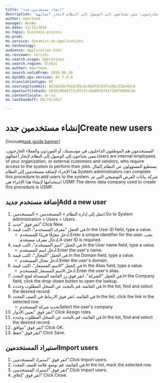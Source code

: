 ```yaml
--- 
title: "إنشاء مستخدمين جدد"
description: "المستخدمون هم الموظفون الداخليون في مؤسستك، أو الموردون والعملاء الخارجيون، ممن يحتاجون إلى الوصول إلى النظام لإنجاز أعمالهم."
author: maertenm
manager: AnnBe
ms.date: 11/15/2016
ms.topic: business-process
ms.prod: 
ms.service: dynamics-ax-applications
ms.technology: 
audience: Application User
ms.reviewer: sericks
ms.search.scope: Operations
ms.search.region: Global
ms.author: maertenm
ms.search.validFrom: 2016-06-30
ms.dyn365.ops.version: AX 7.0.0
ms.translationtype: HT
ms.sourcegitcommit: 663da58ef01b705c0c984fbfd3fce8bc31be04c6
ms.openlocfilehash: 5936196d4772c8fcfcc8a00767d17268f6609cde
ms.contentlocale: ar-sa
ms.lasthandoff: 08/29/2017

---
```

# <a name="create-new-users"></a><span data-ttu-id="c95be-103">إنشاء مستخدمين جدد</span><span class="sxs-lookup"><span data-stu-id="c95be-103">Create new users</span></span>

[!include[task guide banner](../../includes/task-guide-banner.md)]

<span data-ttu-id="c95be-104">المستخدمون هم الموظفون الداخليون في مؤسستك، أو الموردون والعملاء الخارجيون، ممن يحتاجون إلى الوصول إلى النظام لإنجاز أعمالهم.</span><span class="sxs-lookup"><span data-stu-id="c95be-104">Users are internal employees of your organization, or external customers and vendors, who require access to the system to perform their jobs.</span></span> <span data-ttu-id="c95be-105">يستطيع المسؤولون عن النظام إكمال هذا الإجراء لإضافة مستخدمين إلى النظام.</span><span class="sxs-lookup"><span data-stu-id="c95be-105">System administrators can complete this procedure to add users to the system.</span></span> <span data-ttu-id="c95be-106">شركة بيانات العرض التوضيحي التي تم استخدامها لإنشاء هذا الإجراء هي USMF.</span><span class="sxs-lookup"><span data-stu-id="c95be-106">The demo data company used to create this procedure is USMF.</span></span> 


## <a name="add-a-new-user"></a><span data-ttu-id="c95be-107">إضافة مستخدم جديد</span><span class="sxs-lookup"><span data-stu-id="c95be-107">Add a new user</span></span>
1. <span data-ttu-id="c95be-108">انتقل إلى إدارة النظام > المستخدمين > المستخدمين.</span><span class="sxs-lookup"><span data-stu-id="c95be-108">Go to System administration > Users > Users.</span></span>
2. <span data-ttu-id="c95be-109">انقر فوق "جديد".</span><span class="sxs-lookup"><span data-stu-id="c95be-109">Click New.</span></span>
3. <span data-ttu-id="c95be-110">في الحقل "معرف المستخدم"، اكتب قيمة.</span><span class="sxs-lookup"><span data-stu-id="c95be-110">In the User ID field, type a value.</span></span>
    * <span data-ttu-id="c95be-111">أدخل معرّفًا فريدًا للمستخدم.</span><span class="sxs-lookup"><span data-stu-id="c95be-111">Enter a unique identifier for the user.</span></span> <span data-ttu-id="c95be-112">يجب إدخال معرف مستخدم.</span><span class="sxs-lookup"><span data-stu-id="c95be-112">A user ID is required.</span></span>  
4. <span data-ttu-id="c95be-113">في الحقل "اسم المستخدم"، اكتب قيمة.</span><span class="sxs-lookup"><span data-stu-id="c95be-113">In the User name field, type a value.</span></span>
    * <span data-ttu-id="c95be-114">أدخل اسم المستخدم.</span><span class="sxs-lookup"><span data-stu-id="c95be-114">Enter the user's name.</span></span>  
5. <span data-ttu-id="c95be-115">في الحقل "المجال"، اكتب قيمة.</span><span class="sxs-lookup"><span data-stu-id="c95be-115">In the Domain field, type a value.</span></span>
    * <span data-ttu-id="c95be-116">أدخل مجال المستخدم.</span><span class="sxs-lookup"><span data-stu-id="c95be-116">Enter the user's domain.</span></span>  
6. <span data-ttu-id="c95be-117">في الحقل "الاسم المستعار"، اكتب قيمة.</span><span class="sxs-lookup"><span data-stu-id="c95be-117">In the Alias field, type a value.</span></span>
    * <span data-ttu-id="c95be-118">أدخل الاسم المستعار للمستخدم.</span><span class="sxs-lookup"><span data-stu-id="c95be-118">Enter the user's alias.</span></span>  
7. <span data-ttu-id="c95be-119">في الحقل "الشركة"، انقر فوق زر القائمة المنسدلة لفتح البحث.</span><span class="sxs-lookup"><span data-stu-id="c95be-119">In the Company field, click the drop-down button to open the lookup.</span></span>
8. <span data-ttu-id="c95be-120">في القائمة، قم بالبحث عن السجل المطلوب وحدده.</span><span class="sxs-lookup"><span data-stu-id="c95be-120">In the list, find and select the desired record.</span></span>
9. <span data-ttu-id="c95be-121">في القائمة، انقر فوق الارتباط في الصف المحدد.</span><span class="sxs-lookup"><span data-stu-id="c95be-121">In the list, click the link in the selected row.</span></span>
    * <span data-ttu-id="c95be-122">تحديد شركة المستخدم</span><span class="sxs-lookup"><span data-stu-id="c95be-122">Select the user's company</span></span>  
10. <span data-ttu-id="c95be-123">انقر فوق "تعيين الأدوار".</span><span class="sxs-lookup"><span data-stu-id="c95be-123">Click Assign roles.</span></span>
11. <span data-ttu-id="c95be-124">في القائمة، قم بالبحث عن السجل المطلوب وحدده.</span><span class="sxs-lookup"><span data-stu-id="c95be-124">In the list, find and select the desired record.</span></span>
12. <span data-ttu-id="c95be-125">انقر فوق "موافق".</span><span class="sxs-lookup"><span data-stu-id="c95be-125">Click OK.</span></span>
13. <span data-ttu-id="c95be-126">انقر فوق "حفظ".</span><span class="sxs-lookup"><span data-stu-id="c95be-126">Click Save.</span></span>

## <a name="import-users"></a><span data-ttu-id="c95be-127">استيراد المستخدمين</span><span class="sxs-lookup"><span data-stu-id="c95be-127">Import users</span></span>
1. <span data-ttu-id="c95be-128">انقر فوق "استيراد المستخدمين".</span><span class="sxs-lookup"><span data-stu-id="c95be-128">Click Import users.</span></span>
2. <span data-ttu-id="c95be-129">في القائمة، قم بوضع علامة للصف المحدد.</span><span class="sxs-lookup"><span data-stu-id="c95be-129">In the list, mark the selected row.</span></span>
3. <span data-ttu-id="c95be-130">انقر فوق "استيراد المستخدمين".</span><span class="sxs-lookup"><span data-stu-id="c95be-130">Click Import users.</span></span>
4. <span data-ttu-id="c95be-131">انقر فوق "إغلاق".</span><span class="sxs-lookup"><span data-stu-id="c95be-131">Click Close.</span></span>


